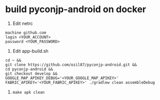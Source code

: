# build pyconjp-android on docker

1. Edit netrc

```
machine github.com
login <YOUR_ACCOUNT>
password <YOUR_PASSWORD>
```

1. Edit app-build.sh

```
cd ~ && 
git clone https://github.com/ozil87/pyconjp-android.git && 
cd pyconjp-android && 
git checkout develop &&
GOOGLE_MAP_APIKEY_DEBUG='<YOUR_GOOGLE_MAP_APIKEY>' FABRIC_APIKEY='<YOUR_FABRIC_APIKEY>' ./gradlew clean assembleDebug
```

1. `make apk clean`
